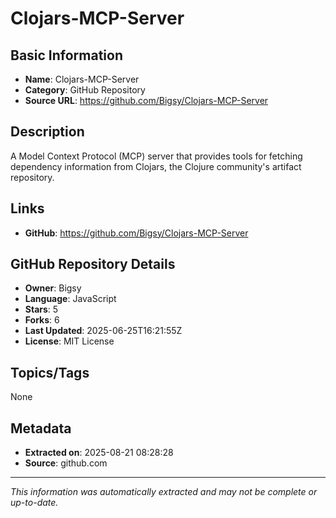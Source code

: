 # Clojars-MCP-Server

## Basic Information
- **Name**: Clojars-MCP-Server
- **Category**: GitHub Repository
- **Source URL**: https://github.com/Bigsy/Clojars-MCP-Server

## Description
A Model Context Protocol (MCP) server that provides tools for fetching dependency information from Clojars, the Clojure community's artifact repository.

## Links
- **GitHub**: https://github.com/Bigsy/Clojars-MCP-Server

## GitHub Repository Details
- **Owner**: Bigsy
- **Language**: JavaScript
- **Stars**: 5
- **Forks**: 6
- **Last Updated**: 2025-06-25T16:21:55Z
- **License**: MIT License

## Topics/Tags
None

## Metadata
- **Extracted on**: 2025-08-21 08:28:28
- **Source**: github.com

---
*This information was automatically extracted and may not be complete or up-to-date.*
